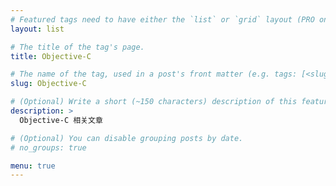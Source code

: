 ```yaml
---
# Featured tags need to have either the `list` or `grid` layout (PRO only).
layout: list

# The title of the tag's page.
title: Objective-C

# The name of the tag, used in a post's front matter (e.g. tags: [<slug>]).
slug: Objective-C

# (Optional) Write a short (~150 characters) description of this featured tag.
description: >
  Objective-C 相关文章

# (Optional) You can disable grouping posts by date.
# no_groups: true

menu: true
---
```

